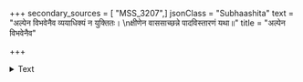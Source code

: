 +++
secondary_sources = [ "MSS_3207",]
jsonClass = "Subhaashita"
text = "अल्पेन विभवेनैव व्ययाधिक्यं न युक्तितः।  \nक्षीणेन वाससाच्छन्ने पादविस्तारणं यथा॥"
title = "अल्पेन विभवेनैव"

+++

<details><summary>Text</summary>

अल्पेन विभवेनैव व्ययाधिक्यं न युक्तितः।  
क्षीणेन वाससाच्छन्ने पादविस्तारणं यथा॥
</details>

